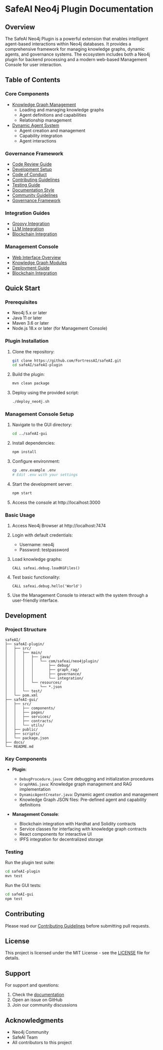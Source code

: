 # SafeAI Neo4j Plugin Documentation

## Overview
The SafeAI Neo4j Plugin is a powerful extension that enables intelligent agent-based interactions within Neo4j databases. It provides a comprehensive framework for managing knowledge graphs, dynamic agents, and governance systems. The ecosystem includes both a Neo4j plugin for backend processing and a modern web-based Management Console for user interaction.

## Table of Contents

### Core Components
- [Knowledge Graph Management](governance/knowledge-graph-management.md)
  - Loading and managing knowledge graphs
  - Agent definitions and capabilities
  - Relationship management
- [Dynamic Agent System](governance/dynamic-agent-system.md)
  - Agent creation and management
  - Capability integration
  - Agent interactions

### Governance Framework
- [Code Review Guide](governance/code-review.md)
- [Development Setup](governance/development-setup.md)
- [Code of Conduct](governance/code-of-conduct.md)
- [Contributing Guidelines](governance/contributing.md)
- [Testing Guide](governance/testing-guide.md)
- [Documentation Style](governance/documentation-style.md)
- [Community Guidelines](governance/community-guidelines.md)
- [Governance Framework](governance/governance-framework-guide.md)

### Integration Guides
- [Groovy Integration](integration/groovy-integration.md)
- [LLM Integration](integration/llm-integration.md)
- [Blockchain Integration](integration/blockchain-integration.md)

### Management Console
- [Web Interface Overview](../safeAI-gui/README.md)
- [Knowledge Graph Modules](../safeAI-gui/README.md#user-guides)
- [Deployment Guide](../safeAI-gui/README.md#production-deployment-on-aws)
- [Blockchain Integration](../safeAI-gui/README.md#connecting-to-safeaicoincom-blockchain)

## Quick Start

### Prerequisites
- Neo4j 5.x or later
- Java 11 or later
- Maven 3.6 or later
- Node.js 18.x or later (for Management Console)

### Plugin Installation
1. Clone the repository:
   ```bash
   git clone https://github.com/FortressAI/safeAI.git
   cd safeAI/safeAI-plugin
   ```

2. Build the plugin:
   ```bash
   mvn clean package
   ```

3. Deploy using the provided script:
   ```bash
   ./deploy_neo4j.sh
   ```

### Management Console Setup
1. Navigate to the GUI directory:
   ```bash
   cd ../safeAI-gui
   ```

2. Install dependencies:
   ```bash
   npm install
   ```

3. Configure environment:
   ```bash
   cp .env.example .env
   # Edit .env with your settings
   ```

4. Start the development server:
   ```bash
   npm start
   ```

5. Access the console at http://localhost:3000

### Basic Usage
1. Access Neo4j Browser at http://localhost:7474
2. Login with default credentials:
   - Username: neo4j
   - Password: testpassword

3. Load knowledge graphs:
   ```cypher
   CALL safeai.debug.loadKGFiles()
   ```

4. Test basic functionality:
   ```cypher
   CALL safeai.debug.hello('World')
   ```

5. Use the Management Console to interact with the system through a user-friendly interface.

## Development

### Project Structure
```
safeAI/
├── safeAI-plugin/
│   ├── src/
│   │   ├── main/
│   │   │   ├── java/
│   │   │   │   └── com/safeai/neo4jplugin/
│   │   │   │       ├── debug/
│   │   │   │       ├── graph_rag/
│   │   │   │       ├── governance/
│   │   │   │       └── integration/
│   │   │   └── resources/
│   │   │       └── *.json
│   │   └── test/
│   └── pom.xml
├── safeAI-gui/
│   ├── src/
│   │   ├── components/
│   │   ├── pages/
│   │   ├── services/
│   │   ├── contracts/
│   │   └── utils/
│   ├── public/
│   ├── scripts/
│   └── package.json
├── docs/
└── README.md
```

### Key Components
- **Plugin**:
  - `DebugProcedure.java`: Core debugging and initialization procedures
  - `GraphRAG.java`: Knowledge graph management and RAG implementation
  - `DynamicAgentCreator.java`: Dynamic agent creation and management
  - Knowledge Graph JSON files: Pre-defined agent and capability definitions

- **Management Console**:
  - Blockchain integration with Hardhat and Solidity contracts
  - Service classes for interfacing with knowledge graph contracts
  - React components for interactive UI
  - IPFS integration for decentralized storage

### Testing
Run the plugin test suite:
```bash
cd safeAI-plugin
mvn test
```

Run the GUI tests:
```bash
cd safeAI-gui
npm test
```

## Contributing
Please read our [Contributing Guidelines](governance/contributing.md) before submitting pull requests.

## License
This project is licensed under the MIT License - see the [LICENSE](../LICENSE) file for details.

## Support
For support and questions:
1. Check the [documentation](governance/)
2. Open an issue on GitHub
3. Join our community discussions

## Acknowledgments
- Neo4j Community
- SafeAI Team
- All contributors to this project 